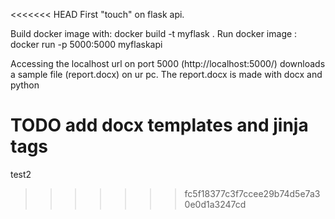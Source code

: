 <<<<<<< HEAD
First "touch" on flask api.

Build docker image with:
    docker build -t myflask .
Run docker image :
    docker run -p 5000:5000 myflaskapi

Accessing the localhost url on port 5000 (http://localhost:5000/) downloads a sample file (report.docx) on ur pc. The report.docx is made with docx and python

TODO
add docx templates and jinja tags
=======
test2
>>>>>>> fc5f18377c3f7ccee29b74d5e7a30e0d1a3247cd
